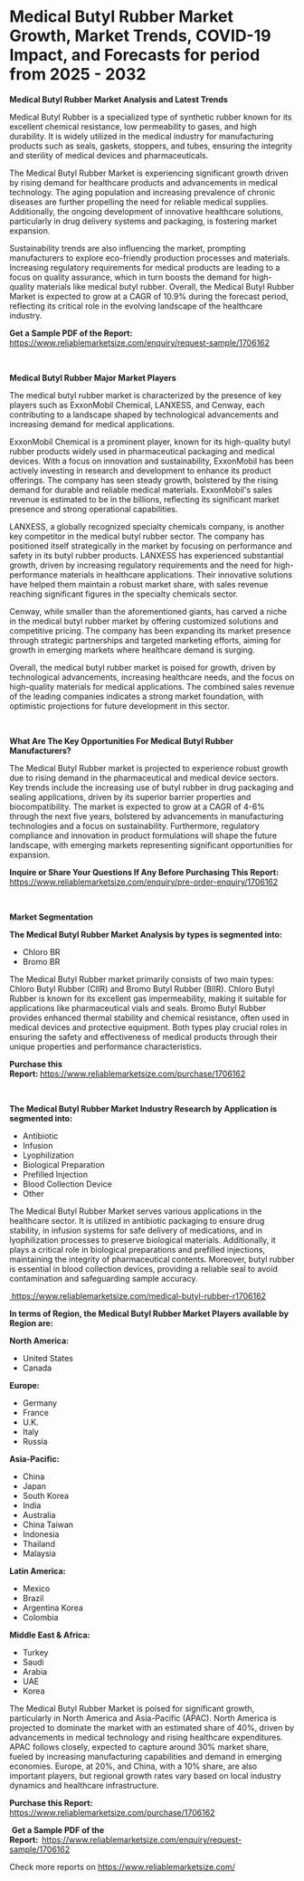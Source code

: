 <p><h1>Medical Butyl Rubber Market Growth, Market Trends, COVID-19 Impact, and Forecasts for period from 2025 - 2032</h1></p><p><strong>Medical Butyl Rubber Market Analysis and Latest Trends</strong></p>
<p><p>Medical Butyl Rubber is a specialized type of synthetic rubber known for its excellent chemical resistance, low permeability to gases, and high durability. It is widely utilized in the medical industry for manufacturing products such as seals, gaskets, stoppers, and tubes, ensuring the integrity and sterility of medical devices and pharmaceuticals. </p><p>The Medical Butyl Rubber Market is experiencing significant growth driven by rising demand for healthcare products and advancements in medical technology. The aging population and increasing prevalence of chronic diseases are further propelling the need for reliable medical supplies. Additionally, the ongoing development of innovative healthcare solutions, particularly in drug delivery systems and packaging, is fostering market expansion.</p><p>Sustainability trends are also influencing the market, prompting manufacturers to explore eco-friendly production processes and materials. Increasing regulatory requirements for medical products are leading to a focus on quality assurance, which in turn boosts the demand for high-quality materials like medical butyl rubber. Overall, the Medical Butyl Rubber Market is expected to grow at a CAGR of 10.9% during the forecast period, reflecting its critical role in the evolving landscape of the healthcare industry.</p></p>
<p><strong>Get a Sample PDF of the Report:&nbsp;</strong> <a href="https://www.reliablemarketsize.com/enquiry/request-sample/1706162?utm_campaign=2778&utm_medium=2&utm_source=Github&utm_content=ia&utm_term=27032025&utm_id=medical-butyl-rubber">https://www.reliablemarketsize.com/enquiry/request-sample/1706162</a></p>
<p>&nbsp;</p>
<p><strong>Medical Butyl Rubber Major Market Players</strong></p>
<p><p>The medical butyl rubber market is characterized by the presence of key players such as ExxonMobil Chemical, LANXESS, and Cenway, each contributing to a landscape shaped by technological advancements and increasing demand for medical applications.</p><p>ExxonMobil Chemical is a prominent player, known for its high-quality butyl rubber products widely used in pharmaceutical packaging and medical devices. With a focus on innovation and sustainability, ExxonMobil has been actively investing in research and development to enhance its product offerings. The company has seen steady growth, bolstered by the rising demand for durable and reliable medical materials. ExxonMobil's sales revenue is estimated to be in the billions, reflecting its significant market presence and strong operational capabilities.</p><p>LANXESS, a globally recognized specialty chemicals company, is another key competitor in the medical butyl rubber sector. The company has positioned itself strategically in the market by focusing on performance and safety in its butyl rubber products. LANXESS has experienced substantial growth, driven by increasing regulatory requirements and the need for high-performance materials in healthcare applications. Their innovative solutions have helped them maintain a robust market share, with sales revenue reaching significant figures in the specialty chemicals sector.</p><p>Cenway, while smaller than the aforementioned giants, has carved a niche in the medical butyl rubber market by offering customized solutions and competitive pricing. The company has been expanding its market presence through strategic partnerships and targeted marketing efforts, aiming for growth in emerging markets where healthcare demand is surging.</p><p>Overall, the medical butyl rubber market is poised for growth, driven by technological advancements, increasing healthcare needs, and the focus on high-quality materials for medical applications. The combined sales revenue of the leading companies indicates a strong market foundation, with optimistic projections for future development in this sector.</p></p>
<p>&nbsp;</p>
<p><strong>What Are The Key Opportunities For Medical Butyl Rubber Manufacturers?</strong></p>
<p><p>The Medical Butyl Rubber market is projected to experience robust growth due to rising demand in the pharmaceutical and medical device sectors. Key trends include the increasing use of butyl rubber in drug packaging and sealing applications, driven by its superior barrier properties and biocompatibility. The market is expected to grow at a CAGR of 4-6% through the next five years, bolstered by advancements in manufacturing technologies and a focus on sustainability. Furthermore, regulatory compliance and innovation in product formulations will shape the future landscape, with emerging markets representing significant opportunities for expansion.</p></p>
<p><strong>Inquire or Share Your Questions If Any Before Purchasing This Report:</strong> <a href="https://www.reliablemarketsize.com/enquiry/pre-order-enquiry/1706162?utm_campaign=2778&utm_medium=2&utm_source=Github&utm_content=ia&utm_term=27032025&utm_id=medical-butyl-rubber">https://www.reliablemarketsize.com/enquiry/pre-order-enquiry/1706162</a></p>
<p>&nbsp;</p>
<p><strong>Market Segmentation</strong></p>
<p><strong>The Medical Butyl Rubber Market Analysis by types is segmented into:</strong></p>
<p><ul><li>Chloro BR</li><li>Bromo BR</li></ul></p>
<p><p>The Medical Butyl Rubber market primarily consists of two main types: Chloro Butyl Rubber (CIIR) and Bromo Butyl Rubber (BIIR). Chloro Butyl Rubber is known for its excellent gas impermeability, making it suitable for applications like pharmaceutical vials and seals. Bromo Butyl Rubber provides enhanced thermal stability and chemical resistance, often used in medical devices and protective equipment. Both types play crucial roles in ensuring the safety and effectiveness of medical products through their unique properties and performance characteristics.</p></p>
<p><strong>Purchase this Report:&nbsp;</strong><a href="https://www.reliablemarketsize.com/purchase/1706162?utm_campaign=2778&utm_medium=2&utm_source=Github&utm_content=ia&utm_term=27032025&utm_id=medical-butyl-rubber">https://www.reliablemarketsize.com/purchase/1706162</a></p>
<p>&nbsp;</p>
<p><strong>The Medical Butyl Rubber Market Industry Research by Application is segmented into:</strong></p>
<p><ul><li>Antibiotic</li><li>Infusion</li><li>Lyophilization</li><li>Biological Preparation</li><li>Prefilled Injection</li><li>Blood Collection Device</li><li>Other</li></ul></p>
<p><p>The Medical Butyl Rubber Market serves various applications in the healthcare sector. It is utilized in antibiotic packaging to ensure drug stability, in infusion systems for safe delivery of medications, and in lyophilization processes to preserve biological materials. Additionally, it plays a critical role in biological preparations and prefilled injections, maintaining the integrity of pharmaceutical contents. Moreover, butyl rubber is essential in blood collection devices, providing a reliable seal to avoid contamination and safeguarding sample accuracy.</p></p>
<p><a href="https://www.reliablemarketsize.com/medical-butyl-rubber-r1706162?utm_campaign=2778&utm_medium=2&utm_source=Github&utm_content=ia&utm_term=27032025&utm_id=medical-butyl-rubber">&nbsp;https://www.reliablemarketsize.com/medical-butyl-rubber-r1706162</a></p>
<p><strong>In terms of Region, the Medical Butyl Rubber Market Players available by Region are:</strong></p>
<p>
    <p> <strong> North America: </strong>
        <ul>
            <li>United States</li>
            <li>Canada</li>
        </ul>
        </p> 
    <p> <strong> Europe: </strong>
        <ul>
            <li>Germany</li>
            <li>France</li>
            <li>U.K.</li>
            <li>Italy</li>
            <li>Russia</li>
        </ul>
        </p> 
    <p> <strong> Asia-Pacific: </strong>
        <ul>
            <li>China</li>
            <li>Japan</li>
            <li>South Korea</li>
            <li>India</li>
            <li>Australia</li>
            <li>China Taiwan</li>
            <li>Indonesia</li>
            <li>Thailand</li>
            <li>Malaysia</li>
        </ul>
        </p> 
    <p> <strong> Latin America: </strong>
        <ul>
            <li>Mexico</li>
            <li>Brazil</li>
            <li>Argentina Korea</li>
            <li>Colombia</li>
        </ul>
        </p> 
    <p> <strong> Middle East & Africa: </strong>
        <ul>
            <li>Turkey</li>
            <li>Saudi</li>
            <li>Arabia</li>
            <li>UAE</li>
            <li>Korea</li>
        </ul>
    </p>
    </p>
<p><p>The Medical Butyl Rubber Market is poised for significant growth, particularly in North America and Asia-Pacific (APAC). North America is projected to dominate the market with an estimated share of 40%, driven by advancements in medical technology and rising healthcare expenditures. APAC follows closely, expected to capture around 30% market share, fueled by increasing manufacturing capabilities and demand in emerging economies. Europe, at 20%, and China, with a 10% share, are also important players, but regional growth rates vary based on local industry dynamics and healthcare infrastructure.</p></p>
<p><strong>Purchase this Report: </strong><a href="https://www.reliablemarketsize.com/purchase/1706162?utm_campaign=2778&utm_medium=2&utm_source=Github&utm_content=ia&utm_term=27032025&utm_id=medical-butyl-rubber">https://www.reliablemarketsize.com/purchase/1706162</a></p>
<p>&nbsp;<strong>Get a Sample PDF of the Report:&nbsp;&nbsp;</strong><a href="https://www.reliablemarketsize.com/enquiry/request-sample/1706162?utm_campaign=2778&utm_medium=2&utm_source=Github&utm_content=ia&utm_term=27032025&utm_id=medical-butyl-rubber">https://www.reliablemarketsize.com/enquiry/request-sample/1706162</a></p>
<p><strong></strong></p>
<p>Check more reports on <a href="https://www.reliablemarketsize.com/?utm_campaign=2778&utm_medium=2&utm_source=Github&utm_content=ia&utm_term=27032025&utm_id=medical-butyl-rubber">https://www.reliablemarketsize.com/</a></p>